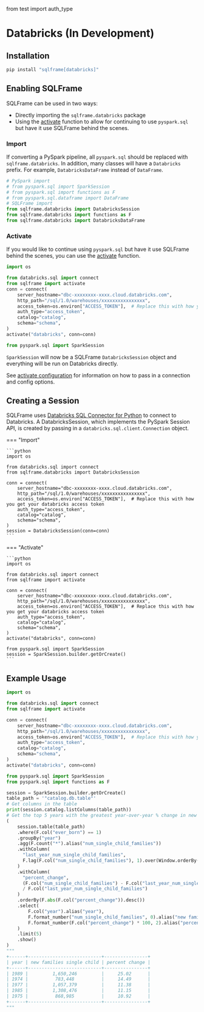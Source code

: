from test import auth_type

# Databricks (In Development)

## Installation

```bash
pip install "sqlframe[databricks]"
```

## Enabling SQLFrame

SQLFrame can be used in two ways:

* Directly importing the `sqlframe.databricks` package 
* Using the [activate](./configuration.md#activating-sqlframe) function to allow for continuing to use `pyspark.sql` but have it use SQLFrame behind the scenes.

### Import

If converting a PySpark pipeline, all `pyspark.sql` should be replaced with `sqlframe.databricks`.
In addition, many classes will have a `Databricks` prefix. 
For example, `DatabricksDataFrame` instead of `DataFrame`.


```python
# PySpark import
# from pyspark.sql import SparkSession
# from pyspark.sql import functions as F
# from pyspark.sql.dataframe import DataFrame
# SQLFrame import
from sqlframe.databricks import DatabricksSession
from sqlframe.databricks import functions as F
from sqlframe.databricks import DatabricksDataFrame
```

### Activate

If you would like to continue using `pyspark.sql` but have it use SQLFrame behind the scenes, you can use the [activate](./configuration.md#activating-sqlframe) function.

```python
import os

from databricks.sql import connect
from sqlframe import activate
conn = connect(
    server_hostname="dbc-xxxxxxxx-xxxx.cloud.databricks.com",
    http_path="/sql/1.0/warehouses/xxxxxxxxxxxxxxxx",
    access_token=os.environ["ACCESS_TOKEN"],  # Replace this with how you get your databricks access token
    auth_type="access_token",
    catalog="catalog",
    schema="schema",
)
activate("databricks", conn=conn)

from pyspark.sql import SparkSession
```

`SparkSession` will now be a SQLFrame `DatabricksSession` object and everything will be run on Databricks directly.

See [activate configuration](./configuration.md#activating-sqlframe) for information on how to pass in a connection and config options.

## Creating a Session

SQLFrame uses [Databricks SQL Connector for Python](https://github.com/databricks/databricks-sql-python) to connect to Databricks. 
A DatabricksSession, which implements the PySpark Session API, is created by passing in a `databricks.sql.client.Connection` object.

=== "Import"

    ```python
    import os
   
    from databricks.sql import connect
    from sqlframe.databricks import DatabricksSession
    
    conn = connect(
        server_hostname="dbc-xxxxxxxx-xxxx.cloud.databricks.com",
        http_path="/sql/1.0/warehouses/xxxxxxxxxxxxxxxx",
        access_token=os.environ["ACCESS_TOKEN"],  # Replace this with how you get your databricks access token
        auth_type="access_token",
        catalog="catalog",
        schema="schema",
    )
    session = DatabricksSession(conn=conn)
    ```

=== "Activate"

    ```python
    import os

    from databricks.sql import connect
    from sqlframe import activate

    conn = connect(
        server_hostname="dbc-xxxxxxxx-xxxx.cloud.databricks.com",
        http_path="/sql/1.0/warehouses/xxxxxxxxxxxxxxxx",
        access_token=os.environ["ACCESS_TOKEN"],  # Replace this with how you get your databricks access token
        auth_type="access_token",
        catalog="catalog",
        schema="schema",
    )
    activate("databricks", conn=conn)

    from pyspark.sql import SparkSession
    session = SparkSession.builder.getOrCreate()
    ```

## Example Usage

```python
import os

from databricks.sql import connect
from sqlframe import activate

conn = connect(
    server_hostname="dbc-xxxxxxxx-xxxx.cloud.databricks.com",
    http_path="/sql/1.0/warehouses/xxxxxxxxxxxxxxxx",
    access_token=os.environ["ACCESS_TOKEN"],  # Replace this with how you get your databricks access token
    auth_type="access_token",
    catalog="catalog",
    schema="schema",
)
activate("databricks", conn=conn)

from pyspark.sql import SparkSession
from pyspark.sql import functions as F

session = SparkSession.builder.getOrCreate()
table_path = '"catalog.db.table"'
# Get columns in the table
print(session.catalog.listColumns(table_path))
# Get the top 5 years with the greatest year-over-year % change in new families with a single child
(
    session.table(table_path)
    .where(F.col("ever_born") == 1)
    .groupBy("year")
    .agg(F.count("*").alias("num_single_child_families"))
    .withColumn(
      "last_year_num_single_child_families", 
      F.lag(F.col("num_single_child_families"), 1).over(Window.orderBy("year"))
    )
    .withColumn(
      "percent_change", 
      (F.col("num_single_child_families") - F.col("last_year_num_single_child_families")) 
      / F.col("last_year_num_single_child_families")
    )
    .orderBy(F.abs(F.col("percent_change")).desc())
    .select(
        F.col("year").alias("year"),
        F.format_number("num_single_child_families", 0).alias("new families single child"),
        F.format_number(F.col("percent_change") * 100, 2).alias("percent change"),
    )
    .limit(5)
    .show()
)
"""
+------+---------------------------+----------------+
| year | new families single child | percent change |
+------+---------------------------+----------------+
| 1989 |         1,650,246         |     25.02      |
| 1974 |          783,448          |     14.49      |
| 1977 |         1,057,379         |     11.38      |
| 1985 |         1,308,476         |     11.15      |
| 1975 |          868,985          |     10.92      |
+------+---------------------------+----------------+
"""
```
